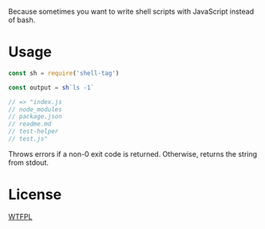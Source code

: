 Because sometimes you want to write shell scripts with JavaScript instead of bash.

# Usage

```js
const sh = require('shell-tag')

const output = sh`ls -1`

// => "index.js
// node_modules
// package.json
// readme.md
// test-helper
// test.js"

```

Throws errors if a non-0 exit code is returned.  Otherwise, returns the string from stdout.

# License

[WTFPL](http://wtfpl2.com/)
